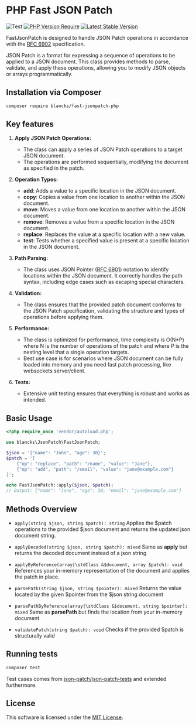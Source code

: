 PHP Fast JSON Patch
=====================

![Test](https://github.com/blancks/fast-jsonpatch-php/workflows/Test/badge.svg)
[![PHP Version Require](https://poser.pugx.org/blancks/fast-jsonpatch-php/require/php)](https://packagist.org/packages/blancks/fast-jsonpatch-php)
[![Latest Stable Version](https://poser.pugx.org/blancks/fast-jsonpatch-php/v)](https://packagist.org/packages/blancks/fast-jsonpatch-php)

FastJsonPatch is designed to handle JSON Patch operations in accordance with the [RFC 6902](http://tools.ietf.org/html/rfc6902) specification.

JSON Patch is a format for expressing a sequence of operations to be applied to a JSON document. This class provides methods to parse, validate, and apply these operations, allowing you to modify JSON objects or arrays programmatically.

## Installation via Composer

``` bash
composer require blancks/fast-jsonpatch-php
```

## Key features

1. **Apply JSON Patch Operations:** 
   - The class can apply a series of JSON Patch operations to a target JSON document.
   - The operations are performed sequentially, modifying the document as specified in the patch.


2. **Operation Types:**
   - **add**: Adds a value to a specific location in the JSON document.
   - **copy**: Copies a value from one location to another within the JSON document.
   - **move**: Moves a value from one location to another within the JSON document.
   - **remove**: Removes a value from a specific location in the JSON document.
   - **replace**: Replaces the value at a specific location with a new value.
   - **test**: Tests whether a specified value is present at a specific location in the JSON document.


3. **Path Parsing:**
    - The class uses JSON Pointer ([RFC 6901](https://datatracker.ietf.org/doc/html/rfc6901)) notation to identify locations within the JSON document. It correctly handles the path syntax, including edge cases such as escaping special characters.


4. **Validation:**
    - The class ensures that the provided patch document conforms to the JSON Patch specification, validating the structure and types of operations before applying them.


5. **Performance:**
    - The class is optimized for performance, time complexity is O(N*P) where N is the number of operations of the patch and where P is the nesting level that a single operation targets.
    - Best use case is for scenarios where JSON document can be fully loaded into memory and you need fast patch processing, like websockets server/client.


6. **Tests:**
    - Extensive unit testing ensures that everything is robust and works as intended.

## Basic Usage

``` php
<?php require_once 'vendor/autoload.php';

use blancks\JsonPatch\FastJsonPatch;

$json = '{"name": "John", "age": 30}';
$patch = '[
    {"op": "replace", "path": "/name", "value": "Jane"},
    {"op": "add", "path": "/email", "value": "jane@example.com"}
]';

echo FastJsonPatch::apply($json, $patch); 
// Output: {"name": "Jane", "age": 30, "email": "jane@example.com"}
```

## Methods Overview

- `apply(string $json, string $patch): string` Applies the $patch operations to the provided $json document and returns the updated json document string.


- `applyDecoded(string $json, string $patch): mixed` Same as **apply** but returns the decoded document instead of a json string


- `applyByReference(array|\stdClass &$document, array $patch): void` References your in-memory representation of the document and applies the patch in place.


- `parsePath(string $json, string $pointer): mixed` Returns the value located by the given $pointer from the $json string document


- `parsePathByReference(array|\stdClass &$document, string $pointer): mixed` Same as **parsePath** but finds the location from your in-memory document


- `validatePatch(string $patch): void` Checks if the provided $patch is structurally valid

## Running tests

``` bash
composer test
```

Test cases comes from [json-patch/json-patch-tests](https://github.com/json-patch/json-patch-tests) and extended furthermore.

## License

This software is licensed under the [MIT License](LICENSE.md).
